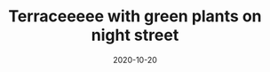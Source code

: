---
title: "Terraceeeee with green plants on night street"
alt: "Terrace outside shop window with green plants and pink tree on night street"
date: 2020-10-20
src: "terrace-window.jpg"
tags: ["tag1", "tag2"]
---